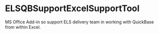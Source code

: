 # ELSQBSupportExcelSupportTool
MS Office Add-in so support ELS delivery team in working with QuickBase from within Excel.
